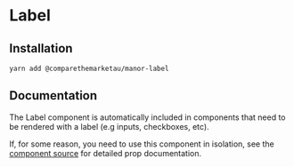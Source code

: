# Label

## Installation

`yarn add @comparethemarketau/manor-label`

## Documentation

The Label component is automatically included in components that need to be rendered with a label (e.g inputs, checkboxes, etc).

If, for some reason, you need to use this component in isolation, see the 
[component source](https://github.com/comparethemarketau/manor-react/blob/master/packages/Label/Label.component.js) 
for detailed prop documentation. 

